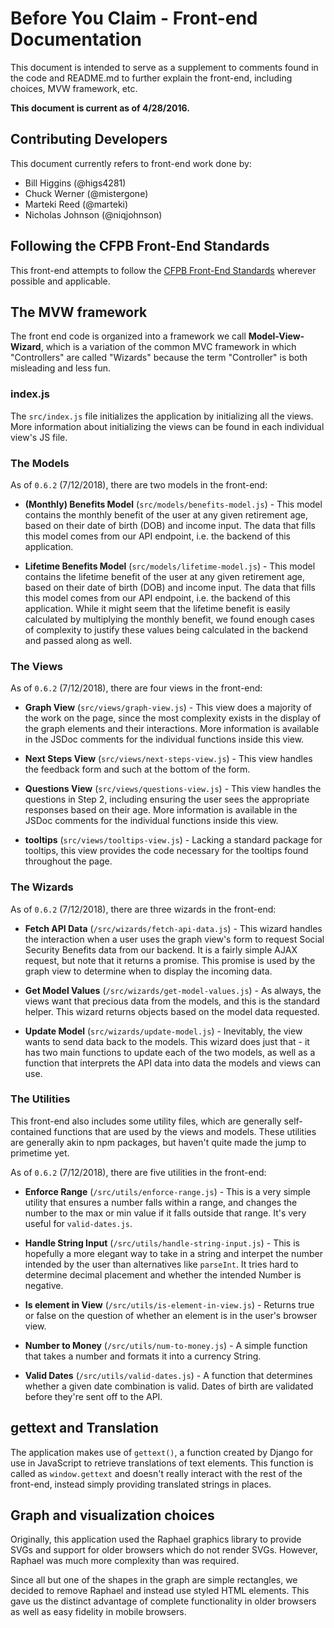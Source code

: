 
# Before You Claim - Front-end Documentation

This document is intended to serve as a supplement to comments found in the
code and README.md to further explain the front-end, including choices, MVW
framework, etc.

__This document is current as of 4/28/2016.__

## Contributing Developers

This document currently refers to front-end work done by:
* Bill Higgins (@higs4281)
* Chuck Werner (@mistergone)
* Marteki Reed (@marteki)
* Nicholas Johnson (@niqjohnson)

## Following the CFPB Front-End Standards

This front-end attempts to follow the [CFPB Front-End
Standards](https://github.com/cfpb/front-end) wherever possible and
applicable.

## The MVW framework

The front end code is organized into a framework we call __Model-View-
Wizard__, which is a variation of the common MVC framework in which
"Controllers" are called "Wizards" because the term "Controller" is both
misleading and less fun.

### index.js

The `src/index.js` file initializes the application by initializing all the
views. More information about initializing the views can be found in each
individual view's JS file.

### The Models

As of `0.6.2` (7/12/2018), there are two models in the front-end:

* __(Monthly) Benefits Model__ (`src/models/benefits-model.js`) - This model
contains the monthly benefit of the user at any given retirement age, based on
their date of birth (DOB) and income input. The data that fills this model
comes from our API endpoint, i.e. the backend of this application.

* __Lifetime Benefits Model__ (`src/models/lifetime-model.js`) - This model
contains the lifetime benefit of the user at any given retirement age, based
on their date of birth (DOB) and income input. The data that fills this model
comes from our API endpoint, i.e. the backend of this application. While it
might seem that the lifetime benefit is easily calculated by multiplying the
monthly benefit, we found enough cases of complexity to justify these values
being calculated in the backend and passed along as well.

### The Views

As of `0.6.2` (7/12/2018), there are four views in the front-end:

* __Graph View__ (`src/views/graph-view.js`) - This view does a majority of the
work on the page, since the most complexity exists in the display of the graph
elements and their interactions. More information is available in the JSDoc
comments for the individual functions inside this view.

* __Next Steps View__ (`src/views/next-steps-view.js`) - This view handles the
feedback form and such at the bottom of the form.

* __Questions View__ (`src/views/questions-view.js`) - This view handles the
questions in Step 2, including ensuring the user sees the appropriate
responses based on their age. More information is available in the JSDoc
comments for the individual functions inside this view.

* __tooltips__ (`src/views/tooltips-view.js`) - Lacking a standard package for
tooltips, this view provides the code necessary for the tooltips found
throughout the page.

### The Wizards

As of `0.6.2` (7/12/2018), there are three wizards in the front-end:

* __Fetch API Data__ (`/src/wizards/fetch-api-data.js`) - This wizard handles
the interaction when a user uses the graph view's form to request Social
Security Benefits data from our backend. It is a fairly simple AJAX request,
but note that it returns a promise. This promise is used by the graph view to
determine when to display the incoming data.

* __Get Model Values__ (`/src/wizards/get-model-values.js`) - As always, the
views want that precious data from the models, and this is the standard
helper. This wizard returns objects based on the model data requested.

* __Update Model__ (`src/wizards/update-model.js`) - Inevitably, the view wants
to send data back to the models. This wizard does just that - it has two main
functions to update each of the two models, as well as a function that
interprets the API data into data the models and views can use.

### The Utilities

This front-end also includes some utility files, which are generally self-
contained functions that are used by the views and models. These utilities are
generally akin to npm packages, but haven't quite made the jump to primetime
yet.

As of `0.6.2` (7/12/2018), there are five utilities in the front-end:

* __Enforce Range__ (`/src/utils/enforce-range.js`) - This is a very simple
utility that ensures a number falls within a range, and changes the number to
the max or min value if it falls outside that range. It's very useful for
`valid-dates.js`.

* __Handle String Input__ (`/src/utils/handle-string-input.js`) - This is
hopefully a more elegant way to take in a string and interpet the number
intended by the user than alternatives like `parseInt`. It tries hard to
determine decimal placement and whether the intended Number is negative.

* __Is element in View__ (`/src/utils/is-element-in-view.js`) - Returns true
or false on the question of whether an element is in the user's browser view.

* __Number to Money__ (`/src/utils/num-to-money.js`) - A simple function that
takes a number and formats it into a currency String.

* __Valid Dates__ (`/src/utils/valid-dates.js`) - A function that determines
whether a given date combination is valid. Dates of birth are validated
before they're sent off to the API.


## gettext and Translation

The application makes use of `gettext()`, a function created by Django
for use in JavaScript to retrieve translations of text elements.
This function is called as `window.gettext` and doesn't really
interact with the rest of the front-end,
instead simply providing translated strings in places.

## Graph and visualization choices

Originally, this application used the Raphael graphics library to provide
SVGs and support for older browsers which do not render SVGs. However, Raphael
was much more complexity than was required.

Since all but one of the shapes in the graph are simple rectangles,
we decided to remove Raphael and instead use styled HTML elements.
This gave us the distinct advantage of complete functionality
in older browsers as well as easy fidelity in mobile browsers.
